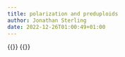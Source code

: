 ```yaml
---
title: polarization and preduploids
author: Jonathan Sterling
date: 2022-12-26T01:00:49+01:00
---
```


{{<child dpl-000A>}}
{{<child dpl-0009>}}
